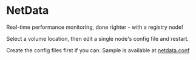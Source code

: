 # NetData

Real-time performance monitoring, done righter - with a registry node!

Select a volume location, then edit a single node's config file and restart.

Create the config files first if you can. Sample is available at [netdata.conf](https://gist.github.com/emcniece/94f525832d856533e7feffceec71b19c)